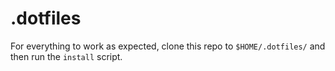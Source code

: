 # .dotfiles

For everything to work as expected, clone this repo to `$HOME/.dotfiles/` and
then run the `install` script.
